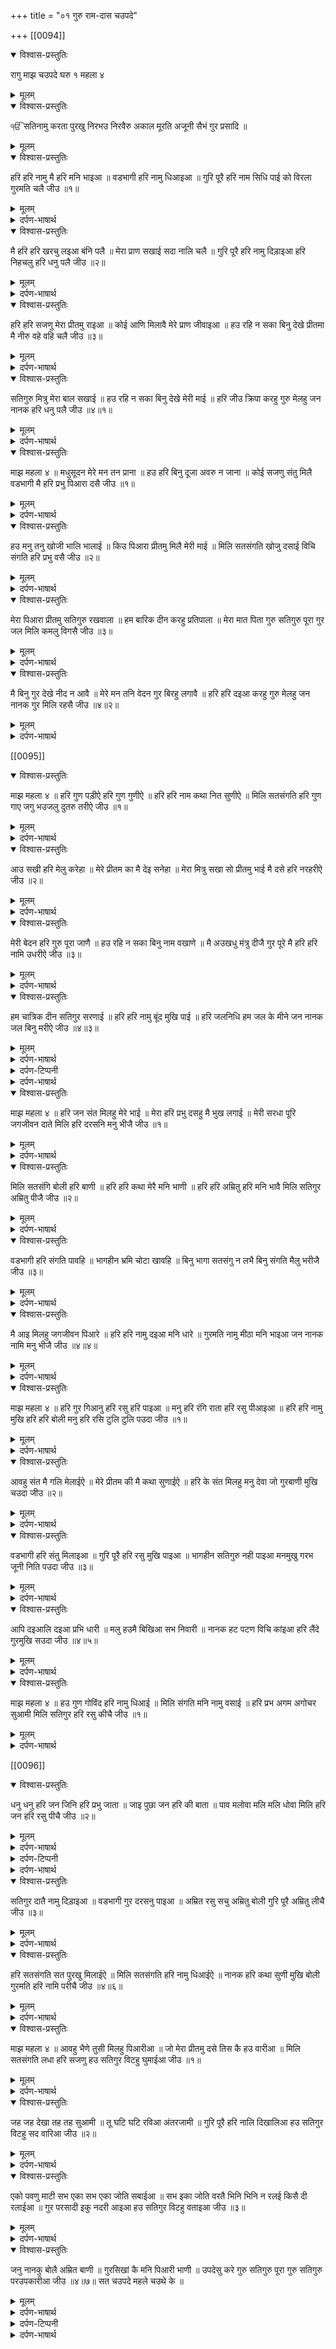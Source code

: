 +++
title = "०१ गुरु राम-दास चउपदे"

+++
[[0094]]
<details open><summary>विश्वास-प्रस्तुतिः</summary>

रागु माझ चउपदे घरु १ महला ४
</details>

<details><summary>मूलम्</summary>

रागु माझ चउपदे घरु १ महला ४
</details>

<details open><summary>विश्वास-प्रस्तुतिः</summary>

ੴ सतिनामु करता पुरखु निरभउ निरवैरु 
अकाल मूरति अजूनी सैभं गुर प्रसादि ॥
</details>

<details><summary>मूलम्</summary>

ੴ सतिनामु करता पुरखु निरभउ निरवैरु 
अकाल मूरति अजूनी सैभं गुर प्रसादि ॥
</details>

<details open><summary>विश्वास-प्रस्तुतिः</summary>

हरि हरि नामु मै हरि मनि भाइआ ॥ वडभागी हरि नामु धिआइआ ॥ गुरि पूरै हरि नाम सिधि पाई को विरला गुरमति चलै जीउ ॥१॥
</details>

<details><summary>मूलम्</summary>

हरि हरि नामु मै हरि मनि भाइआ ॥ वडभागी हरि नामु धिआइआ ॥ गुरि पूरै हरि नाम सिधि पाई को विरला गुरमति चलै जीउ ॥१॥
</details>

<details><summary>दर्पण-भाषार्थ</summary>

पद्अर्थ: चउपदे = चार पदों वाले, चार बंद वाले शब्द। मै मनि = मेरे मन में। वडभागी = बड़े भाग्यों से। गुरि = गुरु के द्वारा। गुरि पूरे = पूरे गुरु से। सिधि = सफलता। चलै = चलता है।1।  
अर्थ: परमात्मा का नाम मेरे मन को प्यारा लग रहा है, परमात्मा मुझे मन में भा रहा है। बड़े भाग्यों से (ही) मैंने परमात्मा का नाम स्मरण किया है। परमात्मा का नाम जपने की ये सफलता मैंने पूरे गुरु से हासिल की है (जिस पर गुरु की मेहर हो, उसे ये दात मिलती है) कोई विरला (भाग्यशाली) गुरु की मति पर चलता है (और नाम स्मरण करता है)।1।
</details>

<details open><summary>विश्वास-प्रस्तुतिः</summary>

मै हरि हरि खरचु लइआ बंनि पलै ॥ मेरा प्राण सखाई सदा नालि चलै ॥ गुरि पूरै हरि नामु दिड़ाइआ हरि निहचलु हरि धनु पलै जीउ ॥२॥
</details>

<details><summary>मूलम्</summary>

मै हरि हरि खरचु लइआ बंनि पलै ॥ मेरा प्राण सखाई सदा नालि चलै ॥ गुरि पूरै हरि नामु दिड़ाइआ हरि निहचलु हरि धनु पलै जीउ ॥२॥
</details>

<details><summary>दर्पण-भाषार्थ</summary>

पद्अर्थ: प्राण सखाई = प्राणों का साथी, जिंद का साथी। गुरि पूरै = पूरे गुरु ने। निहचलु = सदा टिके रहने वाला। पलै = मेरे पल्ले में, मेरे पास।2।  
अर्थ: (पूरे गुरु की मेहर से) मैंने परमात्मा का नाम (अपने जीवन सफर के वास्ते) खर्च पल्ले से बांध लिया है। ये हरि का नाम मेरी जिंद का साथी बन गया है। (अब ये) सदा मेरे साथ रहता है (मेरे दिल में टिका रहता है)। पूरे गुरु ने (ये) हरि नाम (मेरे दिल में) पक्का करके टिका दिया है। हरि नाम धन मेरे पास अब सदा टिके रहने वाला धन हो गया है।2।
</details>

<details open><summary>विश्वास-प्रस्तुतिः</summary>

हरि हरि सजणु मेरा प्रीतमु राइआ ॥ कोई आणि मिलावै मेरे प्राण जीवाइआ ॥ हउ रहि न सका बिनु देखे प्रीतमा मै नीरु वहे वहि चलै जीउ ॥३॥
</details>

<details><summary>मूलम्</summary>

हरि हरि सजणु मेरा प्रीतमु राइआ ॥ कोई आणि मिलावै मेरे प्राण जीवाइआ ॥ हउ रहि न सका बिनु देखे प्रीतमा मै नीरु वहे वहि चलै जीउ ॥३॥
</details>

<details><summary>दर्पण-भाषार्थ</summary>

पद्अर्थ: राइआ = बादशाह। आणि = ला के। प्राण जीवाइआ = प्राणो को जीवन देने वाला, आत्मिक जीवन देने वाला। हउ = मैं। प्रीतम = हे प्रीतम! नीरु = नीर, पानी, आँखों में पानी। वहे वहि चलै = बहता जा रहा है।3।  
अर्थ: परमात्मा (ही) मेरा (असल) सज्जन है। परमात्मा ही मेरा प्रीतम पातशाह है। मुझे आत्मिक जीवन देने वाला है। (मेरी हर समय तमन्ना है कि) कोई (गुरमुख वह प्रीतम) ला के मुझे मिला दे।  
हे मेरे प्रीतम प्रभु! मैं तेरा दर्शन किये बिना नहीं रह सकता (तेरे विछोड़े में मेरी आँखों में से बिरह का) पानी निरंतर चल पड़ता है।3।
</details>

<details open><summary>विश्वास-प्रस्तुतिः</summary>

सतिगुरु मित्रु मेरा बाल सखाई ॥ हउ रहि न सका बिनु देखे मेरी माई ॥ हरि जीउ क्रिपा करहु गुरु मेलहु जन नानक हरि धनु पलै जीउ ॥४॥१॥
</details>

<details><summary>मूलम्</summary>

सतिगुरु मित्रु मेरा बाल सखाई ॥ हउ रहि न सका बिनु देखे मेरी माई ॥ हरि जीउ क्रिपा करहु गुरु मेलहु जन नानक हरि धनु पलै जीउ ॥४॥१॥
</details>

<details><summary>दर्पण-भाषार्थ</summary>

पद्अर्थ: बाल सखाई = बचपन का साथी। माइ = हे माँ! हरि जीउ = हे हरि जी! करहु = करते हो। मेलहु = तुम मिलाते हो।4।  
अर्थ: हे मेरी माँ! गुरु मेरा (ऐसा) मित्र है (जैसे) बचपन का साथी हो। मैं गुरु के दर्शन किये बगैर नहीं रह सकता (मुझे धैर्य नहीं आता)।  
हे दास नानक! (कह:) हे प्रभु जी! जिस पे तुम कृपा करते हो, उसे गुरु मिलाते हो और उसके पल्ले हरि नाम धन इकट्ठा हो जाता है।4।1।
</details>

<details open><summary>विश्वास-प्रस्तुतिः</summary>

माझ महला ४ ॥ मधुसूदन मेरे मन तन प्राना ॥ हउ हरि बिनु दूजा अवरु न जाना ॥ कोई सजणु संतु मिलै वडभागी मै हरि प्रभु पिआरा दसै जीउ ॥१॥
</details>

<details><summary>मूलम्</summary>

माझ महला ४ ॥ मधुसूदन मेरे मन तन प्राना ॥ हउ हरि बिनु दूजा अवरु न जाना ॥ कोई सजणु संतु मिलै वडभागी मै हरि प्रभु पिआरा दसै जीउ ॥१॥
</details>

<details><summary>दर्पण-भाषार्थ</summary>

पद्अर्थ: मधुसूदन = मधु नाम के राक्षस को मारने वाला, परमात्मा। मन तन प्राना = मेरे मन का मेरे तन का आसरा। हउ = मैं। वडभागी = बड़े भाग्यों से।1।  
अर्थ: परमात्मा मेरे मन का आसरा है, मेरे शरीर का (ज्ञानेंद्रियों का) आसरा है। परमात्मा के बिना किसी और को मैं (जीवन का आसरा) नहीं समझता। सौभाग्य से मुझे कोई गुरमुख सज्जन मिल जाए और मुझे प्यारे प्रभु का पता बता दे।1।
</details>

<details open><summary>विश्वास-प्रस्तुतिः</summary>

हउ मनु तनु खोजी भालि भालाई ॥ किउ पिआरा प्रीतमु मिलै मेरी माई ॥ मिलि सतसंगति खोजु दसाई विचि संगति हरि प्रभु वसै जीउ ॥२॥
</details>

<details><summary>मूलम्</summary>

हउ मनु तनु खोजी भालि भालाई ॥ किउ पिआरा प्रीतमु मिलै मेरी माई ॥ मिलि सतसंगति खोजु दसाई विचि संगति हरि प्रभु वसै जीउ ॥२॥
</details>

<details><summary>दर्पण-भाषार्थ</summary>

पद्अर्थ: खोजी = मैं खोजता हूँ। भालि = ढूंढ के। भालाई = भला करके। किउ = कैसे? माई = हे मां! मिलि = मिल के। खोजु दसाई = मैं पता पूछता हूँ। दसाई = मैं पूछता हूँ।2।  
अर्थ: हे मेरी मां! (इसलिए कि) कैसे मुझे प्यारा प्रीतम प्रभु मिल जाए मैं ढूंढ के और ढूंढवा के अपना मन खोजता हूँ अपना शरीर खेजता हूँ। साधु-संगत में (भी) मिल के (उस प्रीतम का) पता पूछता हूँ (क्योंकि वह) हरि प्रभु साधु-संगत में बसता है।2।
</details>

<details open><summary>विश्वास-प्रस्तुतिः</summary>

मेरा पिआरा प्रीतमु सतिगुरु रखवाला ॥ हम बारिक दीन करहु प्रतिपाला ॥ मेरा मात पिता गुरु सतिगुरु पूरा गुर जल मिलि कमलु विगसै जीउ ॥३॥
</details>

<details><summary>मूलम्</summary>

मेरा पिआरा प्रीतमु सतिगुरु रखवाला ॥ हम बारिक दीन करहु प्रतिपाला ॥ मेरा मात पिता गुरु सतिगुरु पूरा गुर जल मिलि कमलु विगसै जीउ ॥३॥
</details>

<details><summary>दर्पण-भाषार्थ</summary>

पद्अर्थ: दीन = निमाणे, नादान। गुर जल मिलि = गुरु रूपी जल से मिल के। विगसै = खिल जाता है।3।  
अर्थ: (हे प्रभु!) हम तेरे नादान बच्चे हैं। हमारी रक्षा कर। (हे प्रभु!) मुझे प्यारा प्रीतम गुरु मिला (वही विकारों से मेरी) रक्षा करने वाला है। पूरा गुरु सत्गुरू (मुझे इस तरह प्यारा है, जैसे) मेरी मां और मेरा पिता है (जैसे) पानी को मिल के कमल फूल खिलता है (वैसे ही) गुरु को (मिल के मेरा हृदय गद्-गद् हो जाता है)।3।
</details>

<details open><summary>विश्वास-प्रस्तुतिः</summary>

मै बिनु गुर देखे नीद न आवै ॥ मेरे मन तनि वेदन गुर बिरहु लगावै ॥ हरि हरि दइआ करहु गुरु मेलहु जन नानक गुर मिलि रहसै जीउ ॥४॥२॥
</details>

<details><summary>मूलम्</summary>

मै बिनु गुर देखे नीद न आवै ॥ मेरे मन तनि वेदन गुर बिरहु लगावै ॥ हरि हरि दइआ करहु गुरु मेलहु जन नानक गुर मिलि रहसै जीउ ॥४॥२॥
</details>

<details><summary>दर्पण-भाषार्थ</summary>

पद्अर्थ: नीद = आत्मिक शांति। मन तनि = मन में तन में। वेदन = पीड़ा। गुर बिरहु = गुरु का विछोड़ा। रहसै = खुश रहता है, आनंद हासिल करता है।4।  
अर्थ: हे हरि! गुरु का दर्शन किए बिनां मेरे मन को शांति नहीं आती। गुरु से विछोड़ा (एक ऐसी) पीड़ा (है, जो सदा) मेरे मन में मेरे तन में लगी रहती है। हे हरि! (मेरे पर) मेहर कर (और मुझे) गुरु मिला।  
हे दास नानक! (स्वयं-) गुरु को मिल के (मन) खिल उठता है।4।2।
</details>

[[0095]]
<details open><summary>विश्वास-प्रस्तुतिः</summary>

माझ महला ४ ॥ हरि गुण पड़ीऐ हरि गुण गुणीऐ ॥ हरि हरि नाम कथा नित सुणीऐ ॥ मिलि सतसंगति हरि गुण गाए जगु भउजलु दुतरु तरीऐ जीउ ॥१॥
</details>

<details><summary>मूलम्</summary>

माझ महला ४ ॥ हरि गुण पड़ीऐ हरि गुण गुणीऐ ॥ हरि हरि नाम कथा नित सुणीऐ ॥ मिलि सतसंगति हरि गुण गाए जगु भउजलु दुतरु तरीऐ जीउ ॥१॥
</details>

<details><summary>दर्पण-भाषार्थ</summary>

पद्अर्थ: पढ़ीऐ = (आओ मिल के) पढ़ें। गुणीऐ = (आओ मिल के) विचारें। मिलि = मिल के। गाए = गा के। भउजलु = संसार समुंदर। दुतरु = दुस्तर, जिससे पार लांघना दुश्वार हो।1।  
अर्थ: (हे सत्संगी मित्र, आओ मिल के हम) परमात्मा के गुणों वाली वाणी पढ़ें और विचारें। परमात्मा के नाम की कथा ही सुनाते व सुनते रहें। साधु-संगत में मिल के परमात्मा की (महिमा) के गुण गा के इस जगत से इस संसार समुंदर से पार लांघ जाता है। (महिमा के बिना) इससे पार लांघना बहुत मुश्किल है।1।
</details>

<details open><summary>विश्वास-प्रस्तुतिः</summary>

आउ सखी हरि मेलु करेहा ॥ मेरे प्रीतम का मै देइ सनेहा ॥ मेरा मित्रु सखा सो प्रीतमु भाई मै दसे हरि नरहरीऐ जीउ ॥२॥
</details>

<details><summary>मूलम्</summary>

आउ सखी हरि मेलु करेहा ॥ मेरे प्रीतम का मै देइ सनेहा ॥ मेरा मित्रु सखा सो प्रीतमु भाई मै दसे हरि नरहरीऐ जीउ ॥२॥
</details>

<details><summary>दर्पण-भाषार्थ</summary>

पद्अर्थ: सखी = हे सहेली, हे सत्संगी। हरि मेलु = हरि की प्राप्ति वाला इकट्ठ, सतसंग। करेहा = हम करें। मैं = मुझे। देइ = देता है। सखा = मित्र, साथी। नरहरीऐ = नरहरी, परमात्मा।2।  
अर्थ: हे सतसंगी मित्र! आओ, परमात्मा (की प्राप्ति) वाला सत्संग बनाएं। जो गुरमुख मुझे मेरे प्रीतम का संदेशा दे, मुझे परमात्मा (का पता ठिकाना) बताए वही मेरा मित्र है मेरा साथी है, मेरा सज्जन है मेरा भाई है।2।
</details>

<details open><summary>विश्वास-प्रस्तुतिः</summary>

मेरी बेदन हरि गुरु पूरा जाणै ॥ हउ रहि न सका बिनु नाम वखाणे ॥ मै अउखधु मंत्रु दीजै गुर पूरे मै हरि हरि नामि उधरीऐ जीउ ॥३॥
</details>

<details><summary>मूलम्</summary>

मेरी बेदन हरि गुरु पूरा जाणै ॥ हउ रहि न सका बिनु नाम वखाणे ॥ मै अउखधु मंत्रु दीजै गुर पूरे मै हरि हरि नामि उधरीऐ जीउ ॥३॥
</details>

<details><summary>दर्पण-भाषार्थ</summary>

पद्अर्थ: बेदन = पीड़ा। हउ = मैं। अउखधु = (वेदना दूर करने के लिए) दवा। गुर पूरे = हे पूरे गुरु! नामि = नाम में (जोड़ के)। उधरीऐ = पार लंधाए, उद्धार।3।  
अर्थ: (हे सत्संगी मित्र!) परमात्मा (का रूप) पूरा गुरु ही मेरी पीड़ा जानता है कि परमात्मा के नाम उच्चारण के बिनां मुझे धैर्य नहीं आ सकता (इस वास्ते मैं गुरु के आगे बिनती करता हूं और कहता हूँ-) हे पूरे सतिगुरु! मुझे (अपना) उपदेश दे (यही) दवाई (है जो मेरी वेदना दूर कर सकती है)। हे पूरे सतिुगुरू! मुझे परमात्मा के नाम में (जोड़ के संसार से) पार लंघाऔ3।
</details>

<details open><summary>विश्वास-प्रस्तुतिः</summary>

हम चात्रिक दीन सतिगुर सरणाई ॥ हरि हरि नामु बूंद मुखि पाई ॥ हरि जलनिधि हम जल के मीने जन नानक जल बिनु मरीऐ जीउ ॥४॥३॥
</details>

<details><summary>मूलम्</summary>

हम चात्रिक दीन सतिगुर सरणाई ॥ हरि हरि नामु बूंद मुखि पाई ॥ हरि जलनिधि हम जल के मीने जन नानक जल बिनु मरीऐ जीउ ॥४॥३॥
</details>

<details><summary>दर्पण-भाषार्थ</summary>

पद्अर्थ: चात्रिक = पपीहे। मुखि = मुंह में। जल निधि = पानी का खजाना, समुंदर। मीने = मछलियां।4।
</details>

<details><summary>दर्पण-टिप्पनी</summary>

नोट: प्रचलित ख्याल है कि पपीहा स्वाति नक्षत्र के समय पर पड़ी बूंद को ही पीता है।
</details>

<details><summary>दर्पण-भाषार्थ</summary>

अर्थ: हे दास नानक! (कह:) हम अदने से चात्रिक हैं और गुरु की शरण आए हैं। (गुरु की कृपा से हमनें) परमात्मा का नाम मुंह में डाल लिया है (जैसे चात्रिक स्वाति) बूंद (मुंह में पीता है)। परमात्मा पानी का समुंदर है, हम उस पानी की मछलियां हैं। उस नाम जल के बिना आत्मिक मौत आ जाती है (जैसे, मछली पानी के बिना मर जाती है)।4।3।
</details>

<details open><summary>विश्वास-प्रस्तुतिः</summary>

माझ महला ४ ॥ हरि जन संत मिलहु मेरे भाई ॥ मेरा हरि प्रभु दसहु मै भुख लगाई ॥ मेरी सरधा पूरि जगजीवन दाते मिलि हरि दरसनि मनु भीजै जीउ ॥१॥
</details>

<details><summary>मूलम्</summary>

माझ महला ४ ॥ हरि जन संत मिलहु मेरे भाई ॥ मेरा हरि प्रभु दसहु मै भुख लगाई ॥ मेरी सरधा पूरि जगजीवन दाते मिलि हरि दरसनि मनु भीजै जीउ ॥१॥
</details>

<details><summary>दर्पण-भाषार्थ</summary>

पद्अर्थ: हरि जन संत = हे हरि जनो! हे संत जनो! भाई = हे भाईयो! मै = मुझे। जगजीवन = हे जग जीवन! हे जगत के जीवन! मिलि = मिल के। दरसनि = दर्शन में।1।  
अर्थ: हे हरि जनों! हे संत जनों!! हे मेरे भाईयो! (मुझे) मिलो। मुझे मेरे हरि प्रभु परमात्मा का पता बताओ। मुझे (उसके दीदार की) भूख लगी हुई है।  
हे जगत के जीवन प्रभु! हे दातार! हे हरि! मेरी ये श्रद्धा पूरी करो कि तेरे दीदार में लीन हो के मेरा मन (मेरे नाम अंम्रित से) तरो तर हो जाए।1।
</details>

<details open><summary>विश्वास-प्रस्तुतिः</summary>

मिलि सतसंगि बोली हरि बाणी ॥ हरि हरि कथा मेरै मनि भाणी ॥ हरि हरि अम्रितु हरि मनि भावै मिलि सतिगुर अम्रितु पीजै जीउ ॥२॥
</details>

<details><summary>मूलम्</summary>

मिलि सतसंगि बोली हरि बाणी ॥ हरि हरि कथा मेरै मनि भाणी ॥ हरि हरि अम्रितु हरि मनि भावै मिलि सतिगुर अम्रितु पीजै जीउ ॥२॥
</details>

<details><summary>दर्पण-भाषार्थ</summary>

पद्अर्थ: सतसंगि = सतसंगति में। बोली = मैं बोलूं, बोली। मेरै मनि = मेरे मन में। अंम्रितु = आत्मिक जीवन देने वाला नाम जल।2।  
अर्थ: (मेरा मन लोचता है कि) साधु-संगत में मिल के मैं परमात्मा के महिमा की वाणी उचारूँ। परमात्मा के महिमा की बातें मेरे मन को प्यारी लग रही हैं।  
आत्मिक जीवन देने वाले प्रभु का नाम-जल मेरे मन में अच्छा लग रहा है। ये नाम जल सतिगुरु को मिल के ही पिया जा सकता है।2।
</details>

<details open><summary>विश्वास-प्रस्तुतिः</summary>

वडभागी हरि संगति पावहि ॥ भागहीन भ्रमि चोटा खावहि ॥ बिनु भागा सतसंगु न लभै बिनु संगति मैलु भरीजै जीउ ॥३॥
</details>

<details><summary>मूलम्</summary>

वडभागी हरि संगति पावहि ॥ भागहीन भ्रमि चोटा खावहि ॥ बिनु भागा सतसंगु न लभै बिनु संगति मैलु भरीजै जीउ ॥३॥
</details>

<details><summary>दर्पण-भाषार्थ</summary>

पद्अर्थ: वडभागी = बड़े भाग्यों वाले। भ्रमि = भटकनों में पड़ के। भरीजै = भर जाते, लिबड़ जाते हैं।3।  
अर्थ: भाग्यशाली मनुष्य प्रभु का मिलाप कराने वाली साधु-संगत प्राप्त करते हैं।  
पर अभागे लोग भटकनों में पड़ कर चोटें खाते हैं (विकारों की चोटें बर्दाश्त करते हैं)। अच्छी किस्मत के बगैर साधु-संगत नहीं मिलती। साधु-संगत के बिना (मनुष्य का मन विकारों की) मैल के साथ लिबड़ा रहता है।3।
</details>

<details open><summary>विश्वास-प्रस्तुतिः</summary>

मै आइ मिलहु जगजीवन पिआरे ॥ हरि हरि नामु दइआ मनि धारे ॥ गुरमति नामु मीठा मनि भाइआ जन नानक नामि मनु भीजै जीउ ॥४॥४॥
</details>

<details><summary>मूलम्</summary>

मै आइ मिलहु जगजीवन पिआरे ॥ हरि हरि नामु दइआ मनि धारे ॥ गुरमति नामु मीठा मनि भाइआ जन नानक नामि मनु भीजै जीउ ॥४॥४॥
</details>

<details><summary>दर्पण-भाषार्थ</summary>

पद्अर्थ: मै = मुझे। आइ = आ के। दइआ धारे = दया धार के। नामि = नाम में।4।  
अर्थ: हे जगत को जीवन देने वाले प्यारे प्रभु! आ के मुझे मिल। हे हरि! अपने मन में दया धार के मुझे अपना नाम दे।  
हे दास नानक! (कह:) गुरु की मति की इनायत से (जिस मनुष्य के) मन में परमात्मा का नाम मीठा लगने लगता है, प्यारा लगने लगता है, उसका मन (सदा) नाम में ही भीगा रहता है।4।4।
</details>

<details open><summary>विश्वास-प्रस्तुतिः</summary>

माझ महला ४ ॥ हरि गुर गिआनु हरि रसु हरि पाइआ ॥ मनु हरि रंगि राता हरि रसु पीआइआ ॥ हरि हरि नामु मुखि हरि हरि बोली मनु हरि रसि टुलि टुलि पउदा जीउ ॥१॥
</details>

<details><summary>मूलम्</summary>

माझ महला ४ ॥ हरि गुर गिआनु हरि रसु हरि पाइआ ॥ मनु हरि रंगि राता हरि रसु पीआइआ ॥ हरि हरि नामु मुखि हरि हरि बोली मनु हरि रसि टुलि टुलि पउदा जीउ ॥१॥
</details>

<details><summary>दर्पण-भाषार्थ</summary>

पद्अर्थ: गिआनु = जान-पहिचान, गहरी सांझ। रंगि = रंग में। राता = रंगा हुआ। मुखि = मुंह में। बोली = बोली, मैं बोलता हूं। हरि रसि = हरि नाम के रस में। टुलि टुलि = डुल डुलके, उछल उछल के। पउदा = पड़ता है।1।  
अर्थ: मैंने गुरु की दी हुई परमात्मा के साथ गहरी सांझ प्राप्त कर ली है। मुझे परमात्मा का नाम रस मिल गया है। मेरा मन परमात्मा के नाम रंग में रंगा गया है। मुझे (गुरु ने) परमात्मा का नाम-रस पिला दिया है। (अब) मै सदा परमात्मा का नाम मुंह से उचारता रहता हूँ। परमात्मा के नाम रस से मेरा मन उछल-उछल पड़ता है।1।
</details>

<details open><summary>विश्वास-प्रस्तुतिः</summary>

आवहु संत मै गलि मेलाईऐ ॥ मेरे प्रीतम की मै कथा सुणाईऐ ॥ हरि के संत मिलहु मनु देवा जो गुरबाणी मुखि चउदा जीउ ॥२॥
</details>

<details><summary>मूलम्</summary>

आवहु संत मै गलि मेलाईऐ ॥ मेरे प्रीतम की मै कथा सुणाईऐ ॥ हरि के संत मिलहु मनु देवा जो गुरबाणी मुखि चउदा जीउ ॥२॥
</details>

<details><summary>दर्पण-भाषार्थ</summary>

पद्अर्थ: गलि = गले से। मै = मुझे। देवा = मैं दे दूँ। चउदा = बोलता।2।  
अर्थ: हे संत जनों! आओ, मुझे अपने गले से लगा लो। और मुझे मेरे प्रीतम प्रभु के महिमा की बातें सुनाओ। हे प्रभु के संत जनों! मुझे मिलो। जो कोई सतिगुरु की वाणी मुंह से उचारता है (और मुझे सुनाता है) मैं अपना मन उसके हवाले करता हूँ।2।
</details>

<details open><summary>विश्वास-प्रस्तुतिः</summary>

वडभागी हरि संतु मिलाइआ ॥ गुरि पूरै हरि रसु मुखि पाइआ ॥ भागहीन सतिगुरु नही पाइआ मनमुखु गरभ जूनी निति पउदा जीउ ॥३॥
</details>

<details><summary>मूलम्</summary>

वडभागी हरि संतु मिलाइआ ॥ गुरि पूरै हरि रसु मुखि पाइआ ॥ भागहीन सतिगुरु नही पाइआ मनमुखु गरभ जूनी निति पउदा जीउ ॥३॥
</details>

<details><summary>दर्पण-भाषार्थ</summary>

पद्अर्थ: संतु = गुरु। गुरि पूरे = पूरे गुरु ने। मनमुख = अपने मन के पीछे चलने वाला। निति = सदा।3।  
अर्थ: मेरे बड़े भाग्यों से परमात्मा ने मुझे गुरु से मिला दिया, और (उस) पूरे गुरु ने परमात्मा का नाम रस मेरे मुंह में डाल दिया है। अभागे लोगों को ही सतिगुरु नहीं मिलता। जो मनुष्य अपने मन के पीछे चलता रहता है, वह सदा जोनियों के चक्कर में पड़ा रहता है।3।
</details>

<details open><summary>विश्वास-प्रस्तुतिः</summary>

आपि दइआलि दइआ प्रभि धारी ॥ मलु हउमै बिखिआ सभ निवारी ॥ नानक हट पटण विचि कांइआ हरि लैंदे गुरमुखि सउदा जीउ ॥४॥५॥
</details>

<details><summary>मूलम्</summary>

आपि दइआलि दइआ प्रभि धारी ॥ मलु हउमै बिखिआ सभ निवारी ॥ नानक हट पटण विचि कांइआ हरि लैंदे गुरमुखि सउदा जीउ ॥४॥५॥
</details>

<details><summary>दर्पण-भाषार्थ</summary>

पद्अर्थ: दइआलि = दयाल ने। प्रभि = प्रभु ने। दइआल प्रभि = दयाल प्रभु ने। बिखिआ = माया। निवारी = दूर कर दी। पटण = शहर। कांइआ = काया, शरीर। गुरमुखि = गुरु के सन्मुख रहने वाला मनुष्य।4।  
अर्थ: दया के घर प्रभु ने जिस मनुष्य पर मेहर की, उसने (अपने अंदर से) अहंकार की मैल, माया की मैल सारी ही दूर कर ली।? हे नानक! जो मनुष्य गुरु के सन्मुख होते हैं, वह (अपने) शरीर रूपी दुकान में ही, शरीर-रूपी शहर में ही (टिक के) परमात्मा के नाम का सौदा खरीदते हैं।4।5।
</details>

<details open><summary>विश्वास-प्रस्तुतिः</summary>

माझ महला ४ ॥ हउ गुण गोविंद हरि नामु धिआई ॥ मिलि संगति मनि नामु वसाई ॥ हरि प्रभ अगम अगोचर सुआमी मिलि सतिगुर हरि रसु कीचै जीउ ॥१॥
</details>

<details><summary>मूलम्</summary>

माझ महला ४ ॥ हउ गुण गोविंद हरि नामु धिआई ॥ मिलि संगति मनि नामु वसाई ॥ हरि प्रभ अगम अगोचर सुआमी मिलि सतिगुर हरि रसु कीचै जीउ ॥१॥
</details>

<details><summary>दर्पण-भाषार्थ</summary>

पद्अर्थ: मिलि = मिल के। मनि = मन में। वसाई = मैं बसाऊँ। हउ = मैं। प्रभ = हे प्रभु! अगम = हे अगम्य (पहुँच से परे) प्रभु। अगोचर = वह प्रभु जिस तक ज्ञानेंद्रियों की पहुँच नहीं हो सकती। कीचै = किया जा सके।1।  
अर्थ: (मेरी अरदास है कि) मैं गोबिंद के गुण गाऊँ। मैं हरि का नाम स्मरण करूँ। और साधु-संगत में मिल के मैं परमात्मा का नाम अपने मन में बसाऊँ। हे हरि! हे प्रभु! हे अगम्य (प्रभु)! हे अगोचर (प्रभु)! हे स्वामी! (अगर तेरी मेहर हो तो) सतिगुरु को मिल के तेरे नाम का आनंद पाया जा सकता है।1।
</details>

[[0096]]
<details open><summary>विश्वास-प्रस्तुतिः</summary>

धनु धनु हरि जन जिनि हरि प्रभु जाता ॥ जाइ पुछा जन हरि की बाता ॥ पाव मलोवा मलि मलि धोवा मिलि हरि जन हरि रसु पीचै जीउ ॥२॥
</details>

<details><summary>मूलम्</summary>

धनु धनु हरि जन जिनि हरि प्रभु जाता ॥ जाइ पुछा जन हरि की बाता ॥ पाव मलोवा मलि मलि धोवा मिलि हरि जन हरि रसु पीचै जीउ ॥२॥
</details>

<details><summary>दर्पण-भाषार्थ</summary>

पद्अर्थ: जिन = जिन्होंने। जाता = पहचाना, गहरी सांझ डाली। जाइ = जा के। पुछा = पूछूं। पाव = पैर। मलोवा = मलूं, मलना। मलि = मल के। पीचै = पीआ जाए।2।
</details>

<details><summary>दर्पण-टिप्पनी</summary>

नोट: ‘पाव’ है ‘पाउ’ का बहुवचन।
</details>

<details><summary>दर्पण-भाषार्थ</summary>

अर्थ: भाग्यशाली हैं परमात्मा के वह सेवक जिन्होंने हरि प्रभु के साथ गहरी सांझ डाल रखी है। (मेरा जी करता है कि) मैं उन हरि के जनों के पास जा के हरि की महिमा की बातें पूछूं। मैं उनके पैर दबाऊँ, (उनके पैर) मल मल के धोऊँ। हरि के सेवकों को ही मिल के हरि का नाम रस पिया जा सकता है।2।
</details>

<details open><summary>विश्वास-प्रस्तुतिः</summary>

सतिगुर दातै नामु दिड़ाइआ ॥ वडभागी गुर दरसनु पाइआ ॥ अम्रित रसु सचु अम्रितु बोली गुरि पूरै अम्रितु लीचै जीउ ॥३॥
</details>

<details><summary>मूलम्</summary>

सतिगुर दातै नामु दिड़ाइआ ॥ वडभागी गुर दरसनु पाइआ ॥ अम्रित रसु सचु अम्रितु बोली गुरि पूरै अम्रितु लीचै जीउ ॥३॥
</details>

<details><summary>दर्पण-भाषार्थ</summary>

पद्अर्थ: दातै = दाते ने। दिढ़ाइआ = (हृदय में) दृढ़ किया। सचु = सदा स्थिर रहने वाला। बोली = मैं बोलूं। गुरि पूरे = पूरे गुरु के द्वारा। लीचै = लिया जा सकता है।3।  
अर्थ: (नाम की दाति) देने वाले सतिगुरु ने परमात्मा का नाम मेरे हृदय में पक्का कर दिया है। सौभाग्य से मुझे गुरु के दर्शन प्राप्त हुए। अब मैं आत्मिक जीवन देने वाला नाम रस माणता हूँ और सदा कायम रहने वाला अमृत नाम (मुंह से) उच्चारता हूँ। पूरे गुरु के द्वारा (ही) ये आत्मिक जीवन देने वाला नाम-रस लिया जा सकता है।3।
</details>

<details open><summary>विश्वास-प्रस्तुतिः</summary>

हरि सतसंगति सत पुरखु मिलाईऐ ॥ मिलि सतसंगति हरि नामु धिआईऐ ॥ नानक हरि कथा सुणी मुखि बोली गुरमति हरि नामि परीचै जीउ ॥४॥६॥
</details>

<details><summary>मूलम्</summary>

हरि सतसंगति सत पुरखु मिलाईऐ ॥ मिलि सतसंगति हरि नामु धिआईऐ ॥ नानक हरि कथा सुणी मुखि बोली गुरमति हरि नामि परीचै जीउ ॥४॥६॥
</details>

<details><summary>दर्पण-भाषार्थ</summary>

पद्अर्थ: हरि = हे हरि! धिआइऐ = ध्याया जा सकता है। सुणी = मैं सुनूं। बोली = मैं बोलूं। परीचै = परीचते हैं, प्रसन्न होते हैं।4।  
अर्थ: हे हरि! मुझे साधु-संगत मिला, मुझे सतिगुरु मिला। साधु-संगत में मिल के ही हरि नाम स्मरण किया जा सकता है। हे नानक! (अरदास कर कि साधु-संगत में मिल के गुरु की शरण पड़ के) मैं परमात्मा के महिमा की बातें सुनता रहूँ और मुंह से बोलता रहूँ। गुरु की मति ले कर (मन) परमात्मा के नाम में प्रसन्न रहता है।4।6।
</details>

<details open><summary>विश्वास-प्रस्तुतिः</summary>

माझ महला ४ ॥ आवहु भैणे तुसी मिलहु पिआरीआ ॥ जो मेरा प्रीतमु दसे तिस कै हउ वारीआ ॥ मिलि सतसंगति लधा हरि सजणु हउ सतिगुर विटहु घुमाईआ जीउ ॥१॥
</details>

<details><summary>मूलम्</summary>

माझ महला ४ ॥ आवहु भैणे तुसी मिलहु पिआरीआ ॥ जो मेरा प्रीतमु दसे तिस कै हउ वारीआ ॥ मिलि सतसंगति लधा हरि सजणु हउ सतिगुर विटहु घुमाईआ जीउ ॥१॥
</details>

<details><summary>दर्पण-भाषार्थ</summary>

पद्अर्थ: भैणे पिआरीआ = हे प्यारी बहनों! हे सतसंगिओ! तिस कै = उस से। हउ = मैं। वारीआ = सदके हूं। मिलि = मिल के। विटहु = से। घुमाइआ = कुर्बान हूँ (स्त्रीलिंग)।1।  
अर्थ: हे प्यारी बहनों! (सत्संगी जनों)! तुम आओ और मिल के बैठो। जो बहिन मुझे मेरे प्रीतम का पता बताएगी मैं उसके सदके जाऊँगी। साधु-संगत में मिल के (गुरु के द्वारा) मैंने सज्जन प्रभु ढूंढा है, मैं गुरु से कुर्बान जाती हूँ।1।
</details>

<details open><summary>विश्वास-प्रस्तुतिः</summary>

जह जह देखा तह तह सुआमी ॥ तू घटि घटि रविआ अंतरजामी ॥ गुरि पूरै हरि नालि दिखालिआ हउ सतिगुर विटहु सद वारिआ जीउ ॥२॥
</details>

<details><summary>मूलम्</summary>

जह जह देखा तह तह सुआमी ॥ तू घटि घटि रविआ अंतरजामी ॥ गुरि पूरै हरि नालि दिखालिआ हउ सतिगुर विटहु सद वारिआ जीउ ॥२॥
</details>

<details><summary>दर्पण-भाषार्थ</summary>

पद्अर्थ: जह जह = जहां जहां। तह तह = तहां तहां। देखा = देखूं, मैं देखता हूं। सुआमी = हे स्वामी! घटि घटि = हरेक घट में। अंतरजामी = हे अंतरयामी! हरेक के दिलों की जानने वाले! गुरि पूरै = पूरे गुरु ने। सद = सदा। वारिआ = कुर्बान (पुलिंग)।2।  
अर्थ: हे स्वामी! मैं जिधर जिधर देखता हूँ उधर उधर तू ही है। हे अंतरजामी! तू हरेक शरीर में व्यापक है। मैं पूरे गुरु से सदा कुर्बान जाता हूँ। पूरे गुरु ने मुझे परमात्मा मेरे साथ बसता दिखा दिया है।2।
</details>

<details open><summary>विश्वास-प्रस्तुतिः</summary>

एको पवणु माटी सभ एका सभ एका जोति सबाईआ ॥ सभ इका जोति वरतै भिनि भिनि न रलई किसै दी रलाईआ ॥ गुर परसादी इकु नदरी आइआ हउ सतिगुर विटहु वताइआ जीउ ॥३॥
</details>

<details><summary>मूलम्</summary>

एको पवणु माटी सभ एका सभ एका जोति सबाईआ ॥ सभ इका जोति वरतै भिनि भिनि न रलई किसै दी रलाईआ ॥ गुर परसादी इकु नदरी आइआ हउ सतिगुर विटहु वताइआ जीउ ॥३॥
</details>

<details><summary>दर्पण-भाषार्थ</summary>

पद्अर्थ: पवणु = हवा, स्वास। माटी = मिट्टी तत्व, शरीर। सबाइआ = सारी, समूची। वरतै = मौजूद है। भिन भिन = अलग अलग शरीर में। न रलई = मिलती नहीं। इकु = एक परमात्मा। वताइआ = कर्बान (पुलिंग)।3।  
अर्थ: (हे भाई!) (सारे शरीरों में) एक ही हवा (स्वाश) है, मिट्टी तत्व भी सारे शरीरों में एक जैसा ही है और सारे शरीरों में एक ही रूहानी ज्योति मौजूद है। सबमें एक ही ज्योति काम कर रही है। अलग अलग (दिखाई देते) हरेक शरीर में एक ही ज्योति है। पर (माया के आंगन में जीवों को) किसी की ज्योति दूसरे की ज्योति से मिली हुई नहीं दिखती (ज्योति सांझी नहीं प्रतीत होती)। गुरु की कृपा में हरेक जीव में एक परमात्मा ही दिखता है। मैं गुरु से कुर्बान जाता हूँ।3।
</details>

<details open><summary>विश्वास-प्रस्तुतिः</summary>

जनु नानकु बोलै अम्रित बाणी ॥ गुरसिखां कै मनि पिआरी भाणी ॥ उपदेसु करे गुरु सतिगुरु पूरा गुरु सतिगुरु परउपकारीआ जीउ ॥४॥७॥  सत चउपदे महले चउथे के ॥
</details>

<details><summary>मूलम्</summary>

जनु नानकु बोलै अम्रित बाणी ॥ गुरसिखां कै मनि पिआरी भाणी ॥ उपदेसु करे गुरु सतिगुरु पूरा गुरु सतिगुरु परउपकारीआ जीउ ॥४॥७॥  सत चउपदे महले चउथे के ॥
</details>

<details><summary>दर्पण-भाषार्थ</summary>

पद्अर्थ: जनु = दास (एकवचन)। नानकु बोलै = नानक बोलता है।
</details>

<details><summary>दर्पण-टिप्पनी</summary>

नोट: शब्द ‘नानक’ और ‘नानकु’ का फर्क याद रखने योग्य है।
</details>

<details><summary>दर्पण-भाषार्थ</summary>

अंम्रित = आत्मिक जीवन देने वाली, आत्मिक मौत से बचाने वाली। कै मनि = के मन में। भाणी = पसंद है। परउपकारी = औरों का भला करने वाला।4।  
अर्थ: दास नानक आत्मिक जीवन देने वाली गुरु की वाणी (सदा) उच्चारता है। गुरु के सिखों के मन को ये वाणी प्यारी लगती है मीठी लगती है। पूरा गुरु पूरा सत्गुरू (यही) उपदेश करता है। (कि सब जीवों में एक ही परमात्मा की ज्योति बरत रही है)। पूरा गुरु औरों का भला मनाने वाला है।4।7।
</details>
